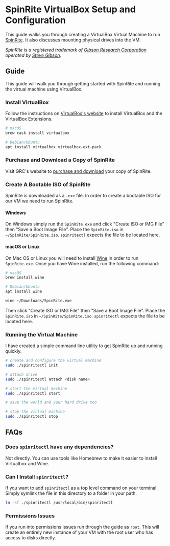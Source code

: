 # SpinRite VirtualBox Setup and Configuration
This guide walks you through creating a VirtualBox Virtual Machine to run [SpinRite](https://www.grc.com/sr/spinrite.htm). It also discusses mounting physical drives into the VM.

_SpinRite is a registered trademark of [Gibson Research Corporation](https://www.grc.com) operated by [Steve Gibson](https://twitter.com/SGgrc)._

## Guide
This guide will walk you through getting started with SpinRite and running the virtual machine using VirtualBox.

### Install VirtualBox
Follow the instructions on [VirtualBox's website](https://www.virtualbox.org/wiki/Downloads) to install VirtualBox and the VirtualBox Extensions.

```bash
# macOS
brew cask install virtualbox

# Debian/Ubuntu
apt install virtualbox virtualbox-ext-pack
```

### Purchase and Download a Copy of SpinRite
Visit GRC's website to [purchase and download](https://www.grc.com/cs/prepurch.htm) your copy of SpinRite.

### Create A Bootable ISO of SpinRite
SpinRite is downloaded as a `.exe` file. In order to create a bootable ISO for our VM we need to run SpinRite.

#### Windows
On Windows simply run the `SpinRite.exe` and click "Create ISO or IMG File" then "Save a Boot Image File". Place the `SpinRite.iso` in `~/SpinRite/SpinRite.iso`. `spinritectl` expects the file to be located here.

#### macOS or Linux

On Mac OS or Linux you will need to install [Wine](https://www.winehq.org/) in order to run `SpinRite.exe`. Once you have Wine installed, run the following command:

```bash
# macOS
brew install wine

# Debian/Ubuntu
apt install wine
```

```bash
wine ~/Downloads/SpinRite.exe
```

Then click "Create ISO or IMG File" then "Save a Boot Image File". Place the `SpinRite.iso` in `~/SpinRite/SpinRite.iso`. `spinritectl` expects the file to be located here.

### Running the Virtual Machine
I have created a simple command line utility to get SpinRite up and running quickly.

```bash
# create and configure the virtual machine
sudo ./spinritectl init

# attach drive
sudo ./spinritectl attach <disk name>

# start the virtual machine
sudo ./spinritectl start

# save the world and your hard drive too

# stop the virtual machine
sudo ./spinritectl stop
```

## FAQs

### Does `spinritectl` have any dependencies?
Not directly. You can use tools like Homebrew to make it easier to install Virtualbox and Wine.

### Can I Install `spinritectl`?
If you want to add `spinritectl` as a top level command on your terminal. Simply symlink the file in this directory to a folder in your path.

```bash
ln -sf ./spinritectl /usr/local/bin/spinritectl
```

### Permissions Issues
If you run into permissions issues run through the guide as `root`. This will create an entirely new instance of your VM with the root user who has access to disks directly.
